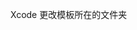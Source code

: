 Xcode 更改模板所在的文件夹
```/Applications/Xcode.app/Contents/Developer/Platforms/iPhoneOS.platform/Developer/Library/Xcode/Templates/File Templates/Source/Cocoa Touch Class.xctemplate
```